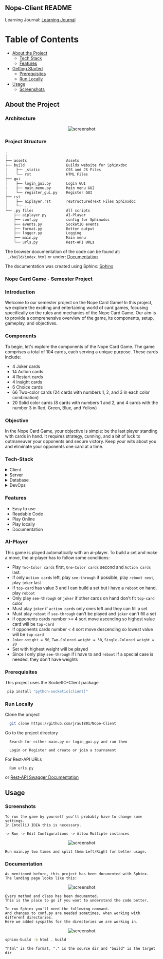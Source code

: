 Nope-Client README
-
Learning Journal:
[Learning Journal](https://hallowed-cattle-810.notion.site/Softwareprojekt-Lerntagebuch-e4d82e95510a4af7b133aa02e8aba444?pvs=4)



<!-- Table of Contents -->
# Table of Contents

- [About the Project](#about-the-project)
  * [Tech Stack](#tech-stack)
  * [Features](#features)
- [Getting Started](#getting-started)
  * [Prerequisites](#prerequisites)
  * [Run Locally](#run-locally)
- [Usage](#usage)
  * [Screenshots](#screenshots)

  

<!-- About the Project -->
## About the Project

### Architecture
<div align="center"> 
  <img src="assets/architecture.png" alt="screenshot" />
</div>

### Project Structure

```txt
.
│ 
├── assets                  Assets
├── build                   Builds website for Sphinxdoc
│    ├── _static            CSS and JS Files   
│    └── rst                HTML Files
├── gui
│    ├── login_gui.py       Login GUI
│    ├── main_menu.py       Main menu GUI
│    └── register_gui.py    Register GUI
├── rst
│    ├── aiplayer.rst       reStructuredText Files Sphinxdoc
│    └── ...
└── .py files               All scripts
    ├── aiplayer.py         AI-Player
    ├── conf.py             config for Sphinxdoc
    ├── events.py           SocketIO events
    ├── format.py           Better output
    ├── logger.py           Logging
    ├── main.py             Main menu
    └── urls.py             Rest-API URLs
```

The browser documentation of the code can be found at:
``../build/index.html``
or under: [Documentation](https://nope-client-doc-sp.w3spaces.com/)

The documentation was created using Sphinx: [Sphinx](https://www.sphinx-doc.org/en/master/)

<!-- Knockout Card Game - Semester Project -->
### Nope Card Game - Semester Project
### Introduction
Welcome to our semester project on the Nope Card Game! In this project, we explore the exciting and entertaining world of card games, focusing specifically on the rules and mechanics of the Nope Card Game. Our aim is to provide a comprehensive overview of the game, its components, setup, gameplay, and objectives.

### Components
To begin, let's explore the components of the Nope Card Game. The game comprises a total of 104 cards, each serving a unique purpose. These cards include:

- 4 Joker cards
- 14 Action cards
- 4 Restart cards
- 4 Insight cards
- 6 Choice cards
- 66 Two-color cards (24 cards with numbers 1, 2, and 3 in each color combination)
- 20 Solid color cards (8 cards with numbers 1 and 2, and 4 cards with the number 3 in Red, Green, Blue, and Yellow)

### Objective
In the Nope Card Game, your objective is simple: be the last player standing with cards in hand. It requires strategy, cunning, and a bit of luck to outmaneuver your opponents and secure victory. Keep your wits about you and eliminate your opponents one card at a time.


<!-- TechStack -->
### Tech-Stack

<details>
  <summary>Client</summary>
  <ul>
    <li><a href="https://www.python.org/">Python</a></li>
    <li><a href="https://de.wikipedia.org/wiki/Hypertext_Markup_Language">HTML</a></li>
    <li><a href="https://de.wikipedia.org/wiki/Cascading_Style_Sheets">CSS</a></li>
    <li><a href="https://de.wikipedia.org/wiki/JavaScript">JavaScript</a></li>
    <li><a href="https://socket.io/">SocketIO</a></li>

  </ul>
</details>

<details>
  <summary>Server</summary>
  <ul>
    <li><a href="https://azure.microsoft.com/de-de">Microsoft Azure</a></li>
    <li><a href="https://www.typescriptlang.org/">Typescript</a></li>
    <li><a href="https://socket.io/">SocketIO</a></li>
    <li><a href="https://www.prisma.io/">Prisma</a></li>    

  </ul>
</details>

<details>
<summary>Database</summary>
  <ul>
    <li><a href="https://www.mysql.com/">MySQL</a></li>
  </ul>
</details>

<details>
<summary>DevOps</summary>
  <ul>
    <li><a href="https://www.docker.com/">Docker</a></li>
  </ul>
</details>

<!-- Features -->
### Features

- Easy to use
- Readable Code
- Play Online
- Play locally
- Documentation

### AI-Player
This game is played automatically with an ai-player. 
To build a set and make a move, the ai-player has to follow some conditions:

- Play ``Two-Color cards`` first, ``One-Color cards`` second and ``Action cards`` last.
- If only ``Action cards`` left, play ``see-through`` if possible, play ``reboot next``, play ``joker`` last
- If ``top-card`` has value 3 and I can build a set but i have a ``reboot`` on hand, play ``reboot``
- Only play ``see-through`` or ``joker`` if other cards on hand don't fit ``top-card`` color
- Must play ``joker`` if ``action cards`` only ones left and they can fill a set
- Must play ``reboot`` if ``see-through`` can't be played and ``joker`` can't fill a set
- If opponents cards number >= 4 sort move ascending so highest value card will be ``top-card``
- If opponents cards number < 4 sort move descending so lowest value will be ``top-card``
- ``Joker-weight = 50``, ``Two-Colored-weight = 30``, ``Single-Colored weight = 20``
- Set with highest weight will be played
- Since I only play ``see-through`` if i have to and ``reboot`` if a special case is needed, they don't have weights
### Prerequisites

This project uses the SocketIO-Client package

```bash
 pip install "python-socketio[client]"
```

<!-- Run Locally -->
### Run Locally

Clone the project

```bash
  git clone https://github.com/jrau1801/Nope-Client
```

Go to the project directory

```
  Search for either main.py or login_gui.py and run them
```
```
  Login or Register and create or join a tournament
```

For Rest-API URLs
```
  Run urls.py
```
or
[Rest-API Swagger Documentation](https://nope-server.azurewebsites.net/docs/)


<!-- Usage -->
## Usage



<!-- Screenshots -->
### Screenshots

```
To run the game by yourself you'll probably have to change some settings.
In IntelliJ IDEA this is necessary.
```
```
-> Run -> Edit Configurations -> Allow Multiple instances
```


<div align="center"> 
  <img src="assets/settings.png" alt="screenshot" />
</div>

```
Run main.py two times and split them Left/Right for better usage.
```

### Documentation
```
As mentioned before, this project has been documented with Sphinx.
The landing page looks like this:
```
<div align="center"> 
  <img src="assets/sphinxdoc.png" alt="screenshot" />
</div>

```
Every method and class has been documented.
This is the place to go if you want to understand the code better.
```

```
To run Sphinx you'll need the following command.
And changes to conf.py are needed sometimes, when working with different directories.
Here we added syspaths for the directories we are working in.
```

<div align="center"> 
  <img src="assets/conf.png" alt="screenshot" />
</div>

```bash
sphinx-build -b html . build
```
```
"html" is the format, "." is the source dir and "build" is the target dir
```
